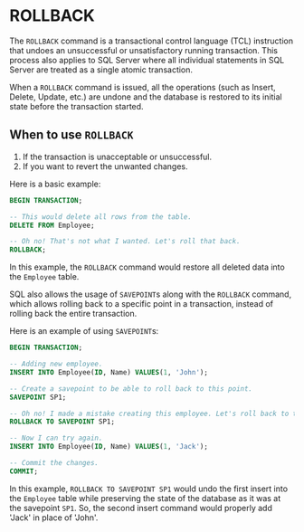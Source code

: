 # ROLLBACK

The `ROLLBACK` command is a transactional control language (TCL) instruction that undoes an unsuccessful or unsatisfactory running transaction. This process also applies to SQL Server where all individual statements in SQL Server are treated as a single atomic transaction.

When a `ROLLBACK` command is issued, all the operations (such as Insert, Delete, Update, etc.) are undone and the database is restored to its initial state before the transaction started. 

## When to use `ROLLBACK`

1. If the transaction is unacceptable or unsuccessful.
2. If you want to revert the unwanted changes.

Here is a basic example:

```sql
BEGIN TRANSACTION;  

-- This would delete all rows from the table.
DELETE FROM Employee;

-- Oh no! That's not what I wanted. Let's roll that back.
ROLLBACK;
```

In this example, the `ROLLBACK` command would restore all deleted data into the `Employee` table.

SQL also allows the usage of `SAVEPOINT`s along with the `ROLLBACK` command, which allows rolling back to a specific point in a transaction, instead of rolling back the entire transaction.

Here is an example of using `SAVEPOINT`s:

```sql
BEGIN TRANSACTION;

-- Adding new employee.
INSERT INTO Employee(ID, Name) VALUES(1, 'John');

-- Create a savepoint to be able to roll back to this point.
SAVEPOINT SP1;

-- Oh no! I made a mistake creating this employee. Let's roll back to the savepoint.
ROLLBACK TO SAVEPOINT SP1;

-- Now I can try again.
INSERT INTO Employee(ID, Name) VALUES(1, 'Jack');

-- Commit the changes.
COMMIT;
```

In this example, `ROLLBACK TO SAVEPOINT SP1` would undo the first insert into the `Employee` table while preserving the state of the database as it was at the savepoint `SP1`. So, the second insert command would properly add 'Jack' in place of 'John'.